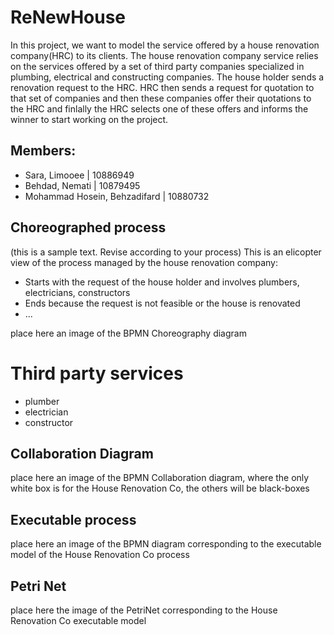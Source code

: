 # ReNewHouse
In this project, we want to model the service offered by a house renovation company(HRC) to its clients. The house renovation company service relies on the services offered by a set of third party companies specialized in plumbing, electrical and constructing companies. The house holder sends a renovation request to the HRC. HRC then sends a request for quotation to that set of companies and then these companies offer their quotations to the HRC and finlally the HRC selects one of these offers and informs the winner to start working on the project.


## Members:
* Sara, Limooee | 10886949 
* Behdad, Nemati | 10879495
* Mohammad Hosein, Behzadifard | 10880732

## Choreographed process
(this is a sample text. Revise according to your process)
This is an elicopter view of the process managed by the house renovation company:
* Starts with the request of the house holder and involves plumbers, electricians, constructors
* Ends because the request is not feasible or the house is renovated 
* ...

place here an image of the BPMN Choreography diagram


# Third party services
* plumber
* electrician
* constructor


## Collaboration Diagram

place here an image of the BPMN Collaboration diagram, where the only white box is for the House Renovation Co, the others will be black-boxes

## Executable process

place here an image of the BPMN diagram corresponding to the executable model of the House Renovation Co process

## Petri Net

place here the image of the PetriNet corresponding to the House Renovation Co executable model



